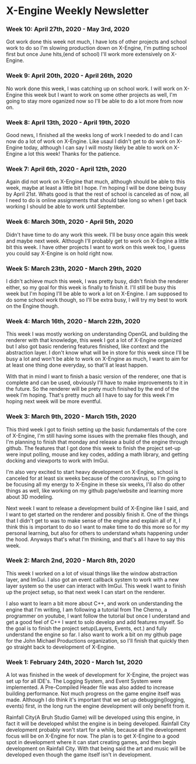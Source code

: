 # X-Engine Weekly Newsletter

### Week 10: April 27th, 2020 - May 3rd, 2020
Got work done this week not much, I have lots of other projects and school work to do so I'm slowing production down on X-Engine, I'm putting school first but once June hits,(end of school) I'll work more extensively on X-Engine.

### Week 9: April 20th, 2020 - April 26th, 2020
No work done this week, I was catching up on school work. I will work on X-Engine this week but I want to work on some other projects as well, I'm going to stay more oganized now so I'll be able to do a lot more from now on.

### Week 8: April 13th, 2020 - April 19th, 2020
Good news, I finished all the weeks long of work I needed to do and I can now do a lot of work on X-Engine. Like usaul I didn't get to do work on X-Engine today, although I can say I will mosty likely be able to work on X-Engine a lot this week! Thanks for the patience.

### Week 7: April 6th, 2020 - April 12th, 2020
Again did not work on X-Engine that much, although should be able to this week, maybe at least a little bit I hope. I'm hoping I will be done being busy by April 21st. Whats good is that the rest of school is canceled as of now, all I need to do is online assignments that should take long so when I get back working I should be able to work until September.

### Week 6: March 30th, 2020 - April 5th, 2020
Didn't have time to do any work this week. I'll be busy once again this week and maybe next week. Although I'll probably get to work on X-Engine a little bit this week. I have other projects I want to work on this week too, I guess you could say X-Engine is on hold right now.

### Week 5: March 23th, 2020 - March 29th, 2020
I didn't achieve much this week, I was pretty busy, didn't finish the renderer either, so my goal for this week is finally to finish it. I'll still be busy this week but I'm hoping I'll be able to work a lot on X-Engine. I am supposed to do some school work though, so I'll be extra busy, I will try my best to work on the Engine though.

### Week 4: March 16th, 2020 - March 22th, 2020
This week I was mostly working on understanding OpenGL and building the renderer with that knowledge, this week I got a lot of X-Engine organized but I also got basic rendering features finished, like context and the abstraction layer. I don't know what will be in store for this week since I'll be busy a lot and won't be able to work on X-Engine as much, I want to aim for at least one thing done everyday, so that'll at least happen.

With that in mind I want to finish a basic version of the renderer, one that is complete and can be used, obviously I'll have to make improvements to it in the future. So the renderer will be prety much finished by the end of the week I'm hoping. That's pretty much all I have to say for this week I'm hoping next week will be more eventful.

### Week 3: March 9th, 2020 - March 15th, 2020
This third week I got to finish setting up the basic fundamentals of the core of X-Engine, I'm still having some issues with the premake files though, and I'm planning to finish that monday and release a build of the engine through github. The features that I got done this week to finish the project set-up were input polling, mouse and key codes, adding a math library, and getting docking and viewports to work with ImGui.

I'm also very excited to start heavy development on X-Engine, school is canceled for at least six weeks because of the coronavirus, so I'm going to be focusing all my energy to X-Engine in these six weeks, I'll also do other things as well, like working on my github page/website and learning more about 3D modeling.

Next week I want to release a development build of X-Engine like I said, and I want to get started on the renderer and possibly finish it. One of the things that I didn't get to was to make sense of the engine and explain all of it, I think this is important to do so I want to make time to do this more so for my personal learning, but also for others to understand whats happening under the hood. Anyways that's what I'm thinking, and that's all I have to say this week.

### Week 2: March 2nd, 2020 - March 8th, 2020
This week I worked on a lot of visual things like the window abstraction layer, and ImGui. I also got an event callback system to work with a new layer system so the user can interact with ImGui. This week I want to finish up the project setup, so that next week I can start on the renderer.

I also want to learn a bit more about C++, and work on understanding the engine that I'm writing, I am following a tutorial from The Cherno, a programmer on youtube, I want follow the tutorial but once I understand and get a good feel of C++ I want to solo develop and add features myself. So the goal is to finish the project setup(Layers, Events, ect.) and fully understand the engine so far. I also want to work a bit on my github page for the John Michael Productions organization, so I'll finish that quickly then go straight back to development of X-Engine.

### Week 1: February 24th, 2020 - March 1st, 2020
A lot was finished in the week of development for X-Engine, the project was set up for all IDE's. The Logging System, and Event System were implemented. A Pre-Compiled Header file was also added to increase building performance. Not much progress on the game engine itself was made. Although I do think it's important that we set up debugging(logging, events) first, in the long run the engine development will only benefit from it.

Rainfall City(A Bruh Studio Game) will be developed using this engine, in fact it will be developed whilst the engine is in being developed. Rainfall City development probably won't start for a while, because all the development focus will be on X-Engine for now. The plan is to get X-Engine to a good spot in development where it can start creating games, and then begin development on Rainfall City. With that being said the art and music will be developed even though the game itself isn't in development.
